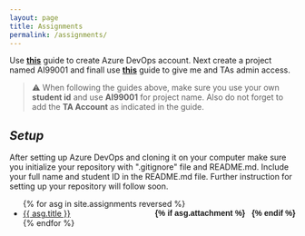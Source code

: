 ```yaml
---
layout: page
title: Assignments
permalink: /assignments/
---
```


Use [**this**](../static_files/docs/AzureDevOpsAccount.pdf) guide to create Azure DevOps account. Next create a project named AI99001 and finall use [**this**](../static_files/docs/AdminAccess.pdf) guide to give me and TAs admin access.  

> ⚠ When following the guides above, make sure you use your own **student id** and use **AI99001** for project name. Also do not forget to add the **TA Account** as indicated in the guide.

## *Setup*
After setting up Azure DevOps and cloning it on your computer make sure you initialize your repository with ".gitignore" file and README.md. Include your full name and student ID in the README.md file. Further instruction for setting up your repository will follow soon.


<ul id="archive">
{% for asg in site.assignments reversed %}
      <li class="archiveposturl" style="background: transparent">
        <span><a href="{{ asg.url | prepend: site.baseurl}}">{{ asg.title }}</a></span>
<strong style="font-size:100%; font-family: 'Titillium Web', sans-serif; float:right">
<a title="Download problems (pdf)" href="{{ asg.pdf | prepend: site.baseurl }}"><i class="fas fa-file-pdf"></i></a> 
{% if asg.attachment %}
&nbsp; <a title="Download attachments (zip)" href="{{ asg.attachment | prepend: site.baseurl }}"><i class="fas fa-file-archive"></i></a>
{% endif %}
</strong> 
      </li>
{% endfor %}
</ul>